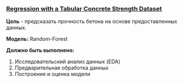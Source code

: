 ### [Regression with a Tabular Concrete Strength Dataset](https://www.kaggle.com/competitions/playground-series-s3e9/overview)

__Цель__ - предсказать прочность бетона на основе предоставленных данных.

__Модель:__ Random-Forest

__Должно быть выполнено:__
1) Исследовательский анализ данных (EDA)
2) Предварительная обработка данных
3) Построение и оценка модели